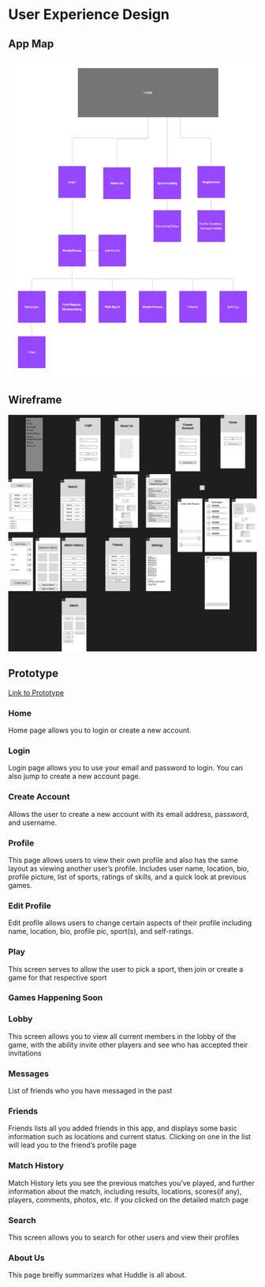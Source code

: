 # User Experience Design

## App Map
![App Map of Huddle](ux-design/appmap.png)

## Wireframe
![Wireframe of Huddle](ux-design/wireframe.png)

## Prototype 
[Link to Prototype](https://www.figma.com/file/fBGItxAaTYcv6m0Q0QDgHZ/Huddle-WIreframe?type=design&node-id=0-1&mode=design&t=X7By04Qhzz4s84f9-0)


### Home
Home page allows you to login or create a new account.

### Login
Login page allows you to use your email and password to login. You can also jump to create a new account page.

### Create Account
Allows the user to create a new account with its email address, password, and username.

### Profile
This page allows users to view their own profile and also has the same layout as viewing another user’s profile. Includes user name, location, bio, profile picture, list of sports, ratings of skills, and a quick look at previous games.

### Edit Profile
Edit profile allows users to change certain aspects of their profile including name, location, bio, profile pic, sport(s), and self-ratings.

### Play
This screen serves to allow the user to pick a sport, then join or create a game for that respective sport

### Games Happening Soon

### Lobby
This screen allows you to view all current members in the lobby of the game, with the ability invite other players and see who has accepted their invitations

### Messages
List of friends who you have messaged in the past 

### Friends
Friends lists all you added friends in this app, and displays some basic information such as locations and current status. Clicking on one in the list will lead you to the friend’s profile page

### Match History
Match History lets you see the previous matches you’ve played, and further information about the match, including results, locations, scores(if any), players, comments, photos, etc. if you clicked on the detailed match page

### Search
This screen allows you to search for other users and view their profiles

### About Us
This page breifly summarizes what Huddle is all about.